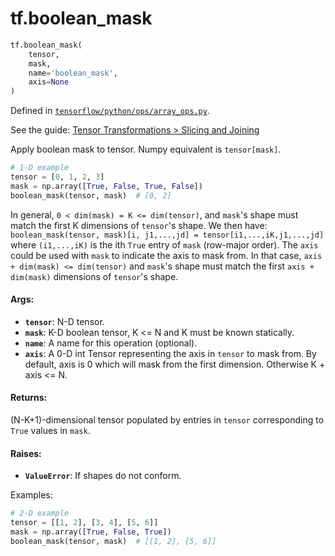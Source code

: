 <div itemscope itemtype="http://developers.google.com/ReferenceObject">
<meta itemprop="name" content="tf.boolean_mask" />
</div>

# tf.boolean_mask

``` python
tf.boolean_mask(
    tensor,
    mask,
    name='boolean_mask',
    axis=None
)
```



Defined in [`tensorflow/python/ops/array_ops.py`](https://www.tensorflow.org/code/tensorflow/python/ops/array_ops.py).

See the guide: [Tensor Transformations > Slicing and Joining](../../../api_guides/python/array_ops.md#Slicing_and_Joining)

Apply boolean mask to tensor.  Numpy equivalent is `tensor[mask]`.

```python
# 1-D example
tensor = [0, 1, 2, 3]
mask = np.array([True, False, True, False])
boolean_mask(tensor, mask)  # [0, 2]
```

In general, `0 < dim(mask) = K <= dim(tensor)`, and `mask`'s shape must match
the first K dimensions of `tensor`'s shape.  We then have:
  `boolean_mask(tensor, mask)[i, j1,...,jd] = tensor[i1,...,iK,j1,...,jd]`
where `(i1,...,iK)` is the ith `True` entry of `mask` (row-major order).
The `axis` could be used with `mask` to indicate the axis to mask from.
In that case, `axis + dim(mask) <= dim(tensor)` and `mask`'s shape must match
the first `axis + dim(mask)` dimensions of `tensor`'s shape.

#### Args:

* <b>`tensor`</b>:  N-D tensor.
* <b>`mask`</b>:  K-D boolean tensor, K <= N and K must be known statically.
* <b>`name`</b>:  A name for this operation (optional).
* <b>`axis`</b>:  A 0-D int Tensor representing the axis in `tensor` to mask from.
    By default, axis is 0 which will mask from the first dimension. Otherwise
    K + axis <= N.


#### Returns:

(N-K+1)-dimensional tensor populated by entries in `tensor` corresponding
to `True` values in `mask`.


#### Raises:

* <b>`ValueError`</b>:  If shapes do not conform.

Examples:

```python
# 2-D example
tensor = [[1, 2], [3, 4], [5, 6]]
mask = np.array([True, False, True])
boolean_mask(tensor, mask)  # [[1, 2], [5, 6]]
```
